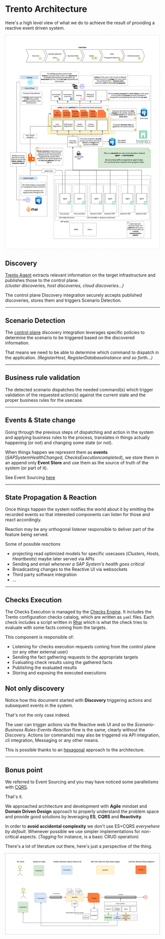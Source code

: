 # Trento Architecture

Here's a high level view of what we do to achieve the result of providing a reactive event driven system.

![Trento Architecture](../assets/trento-architecture.png)

## Discovery
[Trento Agent](https://github.com/trento-project/agent) extracts relevant information on the target infrastructure and publishes those to the control plane.  
_(cluster discoveries, host discoveries, cloud discoveries...)_

The control plane Discovery integration securely accepts published discoveries, stores them and triggers Scenario Detection.

---

## Scenario Detection
The [control plane](https://github.com/trento-project/web) discovery integration leverages specific policies to determine the scenario to be triggered based on the discovered information.

That means we need to be able to determine which command to dispatch in the application.
_(RegisterHost, RegisterDatabaseInstance and so forth...)_

---

## Business rule validation
The detected scenario dispatches the needed command(s) which trigger validation of the requested action(s) against the current state and the proper business rules for the usecase.

---

## Events & State change
Going through the previous steps of dispatching and action in the system and applying business rules to the process, translates in things actually happening (or not) and changing some state (or not).

When things happen we represent them as **events**  (_SAPSystemHealthChanged, ChecksExecutioncompleted_), we store them in an append only **Event Store** and use them as the source of truth of the system (or part of it).

See Event Sourcing [here](https://martinfowler.com/eaaDev/EventSourcing.html)

---

## State Propagation & Reaction
Once things happen the system notifies the world about it by emitting the recorded events so that interested components can listen for those and react accordingly.

Reaction may be any orthogonal listener responsible to deliver part of the feature being served.

Some of possible _reactions_
- projecting read optimized models for specific usecases (_Clusters, Hosts, Heartbeats_) maybe later served via APIs
- Sending and email _whenever a SAP System's health goes critical_
- Broadcasting changes to the Reactive UI via websockets
- Third party software integration
- ...
---

## Checks Execution
The Checks Execution is managed by the [Checks Engine](https://github.com/trento-project/wanda). It includes the Trento configuration checks catalog, which are written as `yaml` files. Each check includes a script written in [Rhai](https://rhai.rs/) which is what the check tries to evaluate with some facts coming from the targets.

This component is responsible of:
- Listening for checks execution requests coming from the control plane (or any other external user)
- Sending the fact gathering requests to the appropriate targets
- Evaluating check results using the gathered facts
- Publishing the evaluated results
- Storing and exposing the executed executions

## Not only discovery
Notice how this document started with **Discovery** triggering actions and subsequent events in the system.

That's not the only case indeed.

The user can trigger actions via the Reactive web UI and so the _Scenario-Business Rules-Events-Reaction_ flow is the same, clearly without the Discovery.
Actions (or commands) may also be triggered via API integration, cli integration, Messaging or any other means.

This is possible thanks to an [hexagonal](https://en.wikipedia.org/wiki/Hexagonal_architecture_(software)) approach to the architecture.

---

## Bonus point
We referred to Event Sourcing and you may have noticed some parallelisms with [CQRS](https://www.martinfowler.com/bliki/CQRS.html).

That's it. 

We approached architecture and development with **Agile** mindset and **Domain Driven Design** approach to properly understand the problem space and provide good solutions by leveraging **ES**, **CQRS** and **Reactivity**.

In order to **avoid accidental complexity** we don't use ES+CQRS _everywhere by default_.
Whenever possible we use simpler implementations for non-critical aspects. (_Tagging_ for instance, is a basic CRUD operation)

There's a lot of literature out there, here's just a perspective of the thing.

![ES+CQRS](../assets/event-sourcing-cqrs.png)
